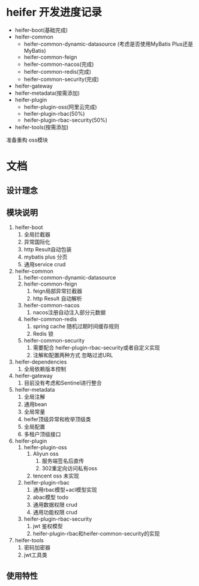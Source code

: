 # heifer 开发进度记录

- heifer-boot(基础完成)
- heifer-common
    - heifer-common-dynamic-datasource (考虑是否使用MyBatis Plus还是MyBatis)
    - heifer-common-feign
    - heifer-common-nacos(完成)
    - heifer-common-redis(完成)
    - heifer-common-security(完成)
- heifer-gateway
- heifer-metadata(按需添加)
- heifer-plugin
    - heifer-plugin-oss(阿里云完成)
    - heifer-plugin-rbac(50%)
    - heifer-plugin-rbac-security(50%)
- heifer-tools(按需添加)


准备重构 oss模块


# 文档
## 设计理念
## 模块说明
1. heifer-boot
   1. 全局拦截器
   2. 异常国际化
   3. http Result自动包装
   4. mybatis plus 分页
   5. 通用service crud
2. heifer-common
   1. heifer-common-dynamic-datasource
   2. heifer-common-feign
      1. feign局部异常拦截器
      2. http Result 自动解析
   3. heifer-common-nacos
      1. nacos注册自动注入部分元数据
   4. heifer-common-redis
      1. spring cache 随机过期时间缓存规则
      2. Redis 锁
   5. heifer-common-security
      1. 需要配合 heifer-plugin-rbac-security或者自定义实现
      2. 注解和配置两种方式 忽略过滤URL
3. heifer-dependencies
   1. 全局依赖版本控制
4. heifer-gateway
   1. 目前没有考虑和Sentinel进行整合
5. heifer-metadata
   1. 全局注解
   2. 通用bean
   3. 全局常量
   4. heifer顶级异常和枚举顶级类
   5. 全局配置
   6. 多租户顶级接口
6. heifer-plugin
   1. heifer-plugin-oss
      1. Aliyun oss
         1. 服务端签名后直传
         2. 302重定向访问私有oss
      2. tencent oss 未实现
   2. heifer-plugin-rbac
      1. 通用rbac模型+acl模型实现
      2. abac模型 todo
      3. 通用数据权限 crud
      4. 通用功能权限 crud
   3. heifer-plugin-rbac-security
      1. jwt 鉴权模型
      2. heifer-plugin-rbac和heifer-common-security的实现
7. heifer-tools
   1. 密码加密器
   2. jwt工具类

## 使用特性

##  